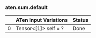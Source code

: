 ### aten.sum.default
|    | ATen Input Variations   | Status   |
|---:|:------------------------|:---------|
|  0 | Tensor<[1]> self = ?    | Done     |

